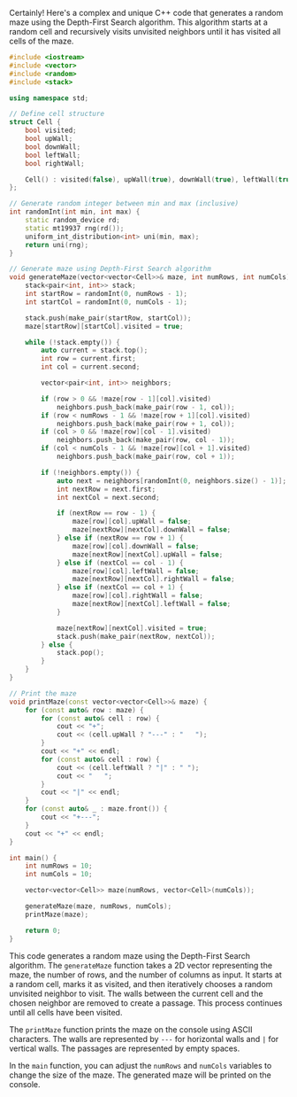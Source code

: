 Certainly! Here's a complex and unique C++ code that generates a random maze using the Depth-First Search algorithm. This algorithm starts at a random cell and recursively visits unvisited neighbors until it has visited all cells of the maze.

```cpp
#include <iostream>
#include <vector>
#include <random>
#include <stack>

using namespace std;

// Define cell structure
struct Cell {
    bool visited;
    bool upWall;
    bool downWall;
    bool leftWall;
    bool rightWall;

    Cell() : visited(false), upWall(true), downWall(true), leftWall(true), rightWall(true) {}
};

// Generate random integer between min and max (inclusive)
int randomInt(int min, int max) {
    static random_device rd;
    static mt19937 rng(rd());
    uniform_int_distribution<int> uni(min, max);
    return uni(rng);
}

// Generate maze using Depth-First Search algorithm
void generateMaze(vector<vector<Cell>>& maze, int numRows, int numCols) {
    stack<pair<int, int>> stack;
    int startRow = randomInt(0, numRows - 1);
    int startCol = randomInt(0, numCols - 1);

    stack.push(make_pair(startRow, startCol));
    maze[startRow][startCol].visited = true;

    while (!stack.empty()) {
        auto current = stack.top();
        int row = current.first;
        int col = current.second;

        vector<pair<int, int>> neighbors;

        if (row > 0 && !maze[row - 1][col].visited)
            neighbors.push_back(make_pair(row - 1, col));
        if (row < numRows - 1 && !maze[row + 1][col].visited)
            neighbors.push_back(make_pair(row + 1, col));
        if (col > 0 && !maze[row][col - 1].visited)
            neighbors.push_back(make_pair(row, col - 1));
        if (col < numCols - 1 && !maze[row][col + 1].visited)
            neighbors.push_back(make_pair(row, col + 1));

        if (!neighbors.empty()) {
            auto next = neighbors[randomInt(0, neighbors.size() - 1)];
            int nextRow = next.first;
            int nextCol = next.second;

            if (nextRow == row - 1) {
                maze[row][col].upWall = false;
                maze[nextRow][nextCol].downWall = false;
            } else if (nextRow == row + 1) {
                maze[row][col].downWall = false;
                maze[nextRow][nextCol].upWall = false;
            } else if (nextCol == col - 1) {
                maze[row][col].leftWall = false;
                maze[nextRow][nextCol].rightWall = false;
            } else if (nextCol == col + 1) {
                maze[row][col].rightWall = false;
                maze[nextRow][nextCol].leftWall = false;
            }

            maze[nextRow][nextCol].visited = true;
            stack.push(make_pair(nextRow, nextCol));
        } else {
            stack.pop();
        }
    }
}

// Print the maze
void printMaze(const vector<vector<Cell>>& maze) {
    for (const auto& row : maze) {
        for (const auto& cell : row) {
            cout << "+";
            cout << (cell.upWall ? "---" : "   ");
        }
        cout << "+" << endl;
        for (const auto& cell : row) {
            cout << (cell.leftWall ? "|" : " ");
            cout << "   ";
        }
        cout << "|" << endl;
    }
    for (const auto& _ : maze.front()) {
        cout << "+---";
    }
    cout << "+" << endl;
}

int main() {
    int numRows = 10;
    int numCols = 10;

    vector<vector<Cell>> maze(numRows, vector<Cell>(numCols));

    generateMaze(maze, numRows, numCols);
    printMaze(maze);

    return 0;
}
```

This code generates a random maze using the Depth-First Search algorithm. The `generateMaze` function takes a 2D vector representing the maze, the number of rows, and the number of columns as input. It starts at a random cell, marks it as visited, and then iteratively chooses a random unvisited neighbor to visit. The walls between the current cell and the chosen neighbor are removed to create a passage. This process continues until all cells have been visited.

The `printMaze` function prints the maze on the console using ASCII characters. The walls are represented by `---` for horizontal walls and `|` for vertical walls. The passages are represented by empty spaces.

In the `main` function, you can adjust the `numRows` and `numCols` variables to change the size of the maze. The generated maze will be printed on the console.